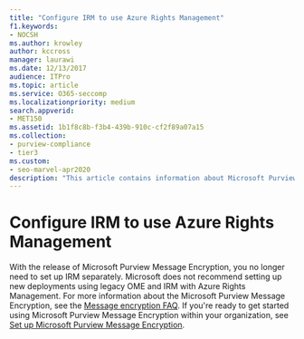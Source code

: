 ```yaml
---
title: "Configure IRM to use Azure Rights Management"
f1.keywords:
- NOCSH
ms.author: krowley
author: kccross
manager: laurawi
ms.date: 12/13/2017
audience: ITPro
ms.topic: article
ms.service: O365-seccomp
ms.localizationpriority: medium
search.appverid:
- MET150
ms.assetid: 1b1f8c8b-f3b4-439b-910c-cf2f89a07a15
ms.collection:
- purview-compliance
- tier3
ms.custom:
- seo-marvel-apr2020
description: "This article contains information about Microsoft Purview Message Encryption."
---
```


# Configure IRM to use Azure Rights Management

With the release of Microsoft Purview Message Encryption, you no longer need to set up IRM separately. Microsoft does not recommend setting up new deployments using legacy OME and IRM with Azure Rights Management. For more information about the Microsoft Purview Message Encryption, see the [Message encryption FAQ](./ome-faq.yml). If you're ready to get started using Microsoft Purview Message Encryption within your organization, see [Set up Microsoft Purview Message Encryption](./set-up-new-message-encryption-capabilities.md).
